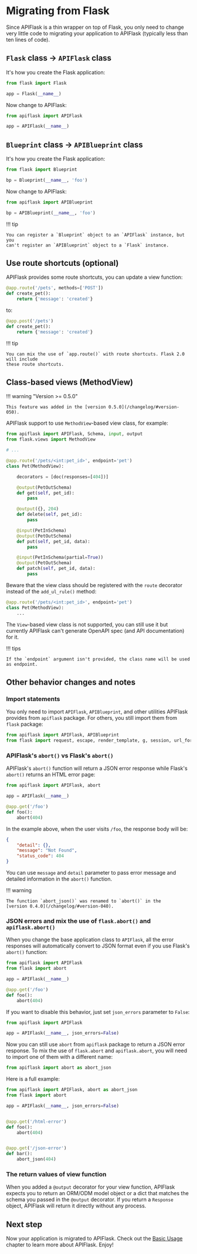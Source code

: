 # Migrating from Flask

Since APIFlask is a thin wrapper on top of Flask, you only need to change very little
code to migrating your application to APIFlask (typically less than ten lines of code).


## `Flask` class -> `APIFlask` class

It's how you create the Flask application:

```python
from flask import Flask

app = Flask(__name__)
```

Now change to APIFlask:

```python
from apiflask import APIFlask

app = APIFlask(__name__)
```


## `Blueprint` class -> `APIBlueprint` class

It's how you create the Flask application:

```python
from flask import Blueprint

bp = Blueprint(__name__, 'foo')
```

Now change to APIFlask:

```python
from apiflask import APIBlueprint

bp = APIBlueprint(__name__, 'foo')
```

!!! tip

    You can register a `Blueprint` object to an `APIFlask` instance, but you
    can't register an `APIBlueprint` object to a `Flask` instance.


## Use route shortcuts (optional)

APIFlask provides some route shortcuts, you can update a view function:

```python hl_lines="1"
@app.route('/pets', methods=['POST'])
def create_pet():
    return {'message': 'created'}
```

to:

```python hl_lines="1"
@app.post('/pets')
def create_pet():
    return {'message': 'created'}
```

!!! tip

    You can mix the use of `app.route()` with route shortcuts. Flask 2.0 will include
    these route shortcuts.


## Class-based views (MethodView)

!!! warning "Version >= 0.5.0"

    This feature was added in the [version 0.5.0](/changelog/#version-050).

APIFlask support to use `MethodView`-based view class, for example:

```python
from apiflask import APIFlask, Schema, input, output
from flask.views import MethodView

# ...

@app.route('/pets/<int:pet_id>', endpoint='pet')
class Pet(MethodView):

    decorators = [doc(responses=[404])]

    @output(PetOutSchema)
    def get(self, pet_id):
        pass

    @output({}, 204)
    def delete(self, pet_id):
        pass

    @input(PetInSchema)
    @output(PetOutSchema)
    def put(self, pet_id, data):
        pass

    @input(PetInSchema(partial=True))
    @output(PetOutSchema)
    def patch(self, pet_id, data):
        pass
```

Beware that the view class should be registered with the `route` decorator instead of
the `add_ul_rule()` method:

```python hl_lines="1"
@app.route('/pets/<int:pet_id>', endpoint='pet')
class Pet(MethodView):
    ...
```

The `View`-based view class is not supported, you can still use it but currently
APIFlask can't generate OpenAPI spec (and API documentation) for it.

!!! tips

    If the `endpoint` argument isn't provided, the class name will be used as endpoint.


## Other behavior changes and notes


### Import statements

You only need to import `APIFlask`, `APIBlueprint`, and other utilities APIFlask
provides from `apiflask` package. For others, you still import them from `flask` package:

```python
from apiflask import APIFlask, APIBlueprint
from flask import request, escape, render_template, g, session, url_for
```


### APIFlask's `abort()` vs Flask's `abort()`

APIFlask's `abort()` function will return a JSON error response while Flask's `abort()`
returns an HTML error page:

```python
from apiflask import APIFlask, abort

app = APIFlask(__name__)

@app.get('/foo')
def foo():
    abort(404)
```

In the example above, when the user visits `/foo`, the response body will be:

```json
{
    "detail": {},
    "message": "Not Found",
    "status_code": 404
}
```

You can use `message` and `detail` parameter to pass error message and detailed
information in the `abort()` function.

!!! warning

    The function `abort_json()` was renamed to `abort()` in the
    [version 0.4.0](/changelog/#version-040).


### JSON errors and mix the use of `flask.abort()` and `apiflask.abort()`

When you change the base application class to `APIFlask`, all the error responses
will automatically convert to JSON format even if you use Flask's `abort()` function:

```python
from apiflask import APIFlask
from flask import abort

app = APIFlask(__name__)

@app.get('/foo')
def foo():
    abort(404)
```

If you want to disable this behavior, just set `json_errors` parameter to `False`:

```python hl_lines="3"
from apiflask import APIFlask

app = APIFlask(__name__, json_errors=False)
```

Now you can still use `abort` from `apiflask` package to return a JSON error
response. To mix the use of `flask.abort` and `apiflask.abort`, you will need
to import one of them with a different name:

```python
from apiflask import abort as abort_json
```

Here is a full example:

```python hl_lines="1 14"
from apiflask import APIFlask, abort as abort_json
from flask import abort

app = APIFlask(__name__, json_errors=False)


@app.get('/html-error')
def foo():
    abort(404)


@app.get('/json-error')
def bar():
    abort_json(404)
```


### The return values of view function

When you added a `@output` decorator for your view function, APIFlask expects you to
return an ORM/ODM model object or a dict that matches the schema you passed in the
`@output` decorator. If you return a `Response` object, APIFlask will return it
directly without any process.


## Next step

Now your application is migrated to APIFlask. Check out the
[Basic Usage](/usage) chapter to learn more about APIFlask. Enjoy!
